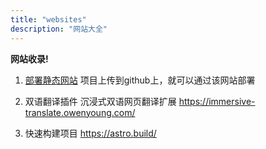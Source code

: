 ```yaml
---
title: "websites"
description: "网站大全"
---
```


**网站收录!**
1. [部署静态网站](https://app.netlify.com/)
   项目上传到github上，就可以通过该网站部署

2.  双语翻译插件 
   沉浸式双语网页翻译扩展 https://immersive-translate.owenyoung.com/

3. 快速构建项目
   https://astro.build/

